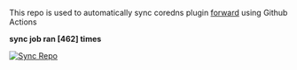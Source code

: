 This repo is used to automatically sync coredns plugin [forward](https://github.com/QZLin/forward) using Github Actions

**sync job ran [462] times**

[![Sync Repo](https://github.com/QZLin/coredns-extract/actions/workflows/sync.yaml/badge.svg)](https://github.com/QZLin/coredns-extract/actions/workflows/sync.yaml)
